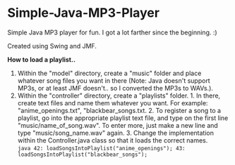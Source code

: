 # Simple-Java-MP3-Player
Simple Java MP3 player for fun. I got a lot farther since the beginning. :)</br>

Created using Swing and JMF. 

<b>How to load a playlist..</b></br>
  1. Within the "model" directory, create a "music" folder and place whatever song files you want in there (Note: Java doesn't support MP3s, or at least JMF doesn't.. so I converted the MP3s to WAVs.).</br>
  2. Within the "controller" directory, create a "playlists" folder.
    1. In there, create text files and name them whatever you want. For example: "anime_openings.txt", "blackbear_songs.txt.
    2. To register a song to a playlist, go into the appropriate playlist text file, and type on the first line "music/name_of_song.wav". To enter more, just make a new line and type "music/song_name.wav" again.
    3. Change the implementation within the Controller.java class so that it loads the correct names.</br>
    ```java
    42: loadSongsIntoPlaylist("anime_openings");
    43: loadSongsIntoPlaylist("blackbear_songs");
    ```
